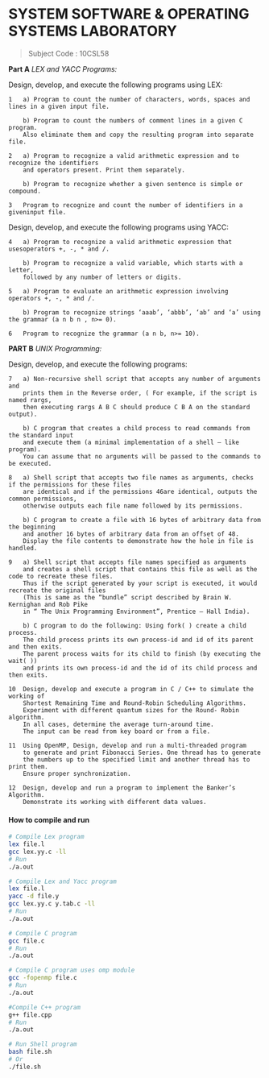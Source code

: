 # SYSTEM SOFTWARE & OPERATING SYSTEMS LABORATORY
> Subject Code : 10CSL58

**Part A**
*LEX and YACC Programs:*

Design, develop, and execute the following programs using LEX:
	
	1	a) Program to count the number of characters, words, spaces and lines in a given input file.
		
		b) Program to count the numbers of comment lines in a given C program. 
		Also eliminate them and copy the resulting program into separate file.

	2	a) Program to recognize a valid arithmetic expression and to recognize the identifiers 
		and operators present. Print them separately.
		
		b) Program to recognize whether a given sentence is simple or compound.
	
	3	Program to recognize and count the number of identifiers in a giveninput file.

Design, develop, and execute the following programs using YACC:
	
	4	a) Program to recognize a valid arithmetic expression that usesoperators +, -, * and /.
		
		b) Program to recognize a valid variable, which starts with a letter, 
		followed by any number of letters or digits.
	
	5	a) Program to evaluate an arithmetic expression involving operators +, -, * and /.

		b) Program to recognize strings ‘aaab’, ‘abbb’, ‘ab’ and ‘a’ using the grammar (a n b n , n>= 0).

	6	Program to recognize the grammar (a n b, n>= 10).

**PART B**
*UNIX Programming:*

Design, develop, and execute the following programs:

	7	a) Non-recursive shell script that accepts any number of arguments and 
		prints them in the Reverse order, ( For example, if the script is named rargs, 
		then executing rargs A B C should produce C B A on the standard output).
		
		b) C program that creates a child process to read commands from the standard input 
		and execute them (a minimal implementation of a shell – like program).
		You can assume that no arguments will be passed to the commands to be executed.
	
	8	a) Shell script that accepts two file names as arguments, checks if the permissions for these files 
		are identical and if the permissions 46are identical, outputs the common permissions,
		otherwise outputs each file name followed by its permissions. 
		
		b) C program to create a file with 16 bytes of arbitrary data from the beginning 
		and another 16 bytes of arbitrary data from an offset of 48.
		Display the file contents to demonstrate how the hole in file is handled.
	
	9	a) Shell script that accepts file names specified as arguments 
		and creates a shell script that contains this file as well as the code to recreate these files.
		Thus if the script generated by your script is executed, it would recreate the original files
		(This is same as the “bundle” script described by Brain W. Kernighan and Rob Pike 
		in “ The Unix Programming Environment”, Prentice – Hall India).
		
		b) C program to do the following: Using fork( ) create a child process.
		The child process prints its own process-id and id of its parent and then exits.
		The parent process waits for its child to finish (by executing the wait( ))
		and prints its own process-id and the id of its child process and then exits.

	10	Design, develop and execute a program in C / C++ to simulate the working of 
		Shortest Remaining Time and Round-Robin Scheduling Algorithms.
		Experiment with different quantum sizes for the Round- Robin algorithm.
		In all cases, determine the average turn-around time.
		The input can be read from key board or from a file.
		
	11	Using OpenMP, Design, develop and run a multi-threaded program
		to generate and print Fibonacci Series. One thread has to generate
		the numbers up to the specified limit and another thread has to print them. 
		Ensure proper synchronization.

	12	Design, develop and run a program to implement the Banker’s Algorithm. 
		Demonstrate its working with different data values.

#### How to compile and run ####

```bash
# Compile Lex program
lex file.l
gcc lex.yy.c -ll
# Run
./a.out

# Compile Lex and Yacc program
lex file.l
yacc -d file.y
gcc lex.yy.c y.tab.c -ll
# Run
./a.out

# Compile C program
gcc file.c
# Run
./a.out

# Compile C program uses omp module
gcc -fopenmp file.c
# Run
./a.out

#Compile C++ program
g++ file.cpp
# Run
./a.out 

# Run Shell program
bash file.sh
# Or
./file.sh
```
